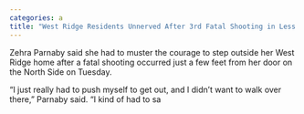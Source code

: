 ```yaml
---
categories: a
title: "West Ridge Residents Unnerved After 3rd Fatal Shooting in Less Than a Week ‘We Need More Security"
---
```


Zehra Parnaby said she had to muster the courage to step outside her West Ridge home after a fatal shooting occurred just a few feet from her door on the North Side on Tuesday.



“I just really had to push myself to get out, and I didn’t want to walk over there,” Parnaby said. “I kind of had to sa